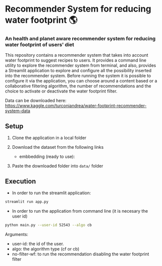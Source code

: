 # Recommender System for reducing water footprint 🌎

### An health and planet aware recommender system for reducing water footprint of users' diet

This repository contains a recommender system that takes into account water footprint to suggest recipes to users. 
It provides a command line utility to explore the recommender system from terminal, and also, provides a Streamlit application to explore and configure all the possibility inserted into the recommender system. 
Before running the system it is possible to configure it via the application, you can choose around a content based or a collaborative filtering algorithm, the number of recommendations and the choice to activate or deactivate the water footprint filter. 

Data can be downloaded here: https://www.kaggle.com/turconiandrea/water-footprint-recommender-system-data

## Setup
1. Clone the application in a local folder

2. Download the dataset from the following links 
   * embbedding (ready to use): 

3. Paste the downloaded folder into ` data/ ` folder

## Execution 
* In order to run the streamlit application:
```bash
streamlit run app.py
```
* In order to run the application from command line (it is necesary the user id)
```bash
python main.py --user-id 52543 --algo cb
```
Arguments:
* user-id: the id of the user.
* algo: the algorithm type (cf or cb)
* no-filter-wf: to run the recommendation disabling the water footprint filter
